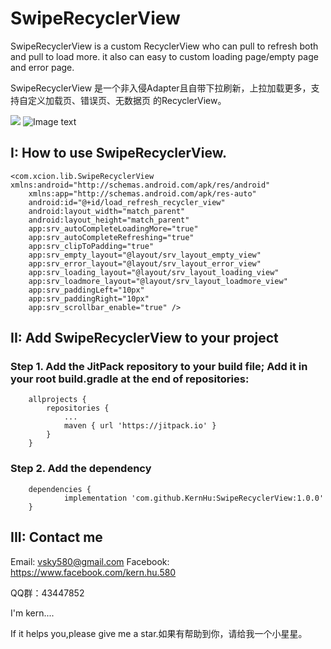 # SwipeRecyclerView
SwipeRecyclerView is a custom RecyclerView  who can pull to refresh both and pull to load more.
it also can easy to custom loading page/empty page and error page.

SwipeRecyclerView 是一个非入侵Adapter且自带下拉刷新，上拉加载更多，支持自定义加载页、错误页、无数据页 的RecyclerView。

![](https://github.com/KernHu/SwipeRecyclerView/raw/master/sample.gif)
![Image text](https://github.com/KernHu/SwipeRecyclerView/raw/master/sample.gif)


##  I: How to use SwipeRecyclerView.

```
<com.xcion.lib.SwipeRecyclerView xmlns:android="http://schemas.android.com/apk/res/android"
    xmlns:app="http://schemas.android.com/apk/res-auto"
    android:id="@+id/load_refresh_recycler_view"
    android:layout_width="match_parent"
    android:layout_height="match_parent"
    app:srv_autoCompleteLoadingMore="true"
    app:srv_autoCompleteRefreshing="true"
    app:srv_clipToPadding="true"
    app:srv_empty_layout="@layout/srv_layout_empty_view"
    app:srv_error_layout="@layout/srv_layout_error_view"
    app:srv_loading_layout="@layout/srv_layout_loading_view"
    app:srv_loadmore_layout="@layout/srv_layout_loadmore_view"
    app:srv_paddingLeft="10px"
    app:srv_paddingRight="10px"
    app:srv_scrollbar_enable="true" />
```


## II: Add SwipeRecyclerView to your project

### Step 1. Add the JitPack repository to your build file; Add it in your root build.gradle at the end of repositories:
```
	allprojects {
		repositories {
			...
			maven { url 'https://jitpack.io' }
		}
	}
```
### Step 2. Add the dependency
```
	dependencies {
	        implementation 'com.github.KernHu:SwipeRecyclerView:1.0.0'
	}
```
## III: Contact me

Email: vsky580@gmail.com
Facebook: https://www.facebook.com/kern.hu.580

QQ群：43447852

I'm kern....

If it helps you,please give me a star.如果有帮助到你，请给我一个小星星。

